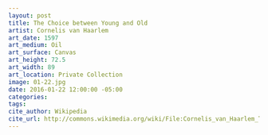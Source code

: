 ```yaml
---
layout: post
title: The Choice between Young and Old
artist: Cornelis van Haarlem
art_date: 1597
art_medium: Oil
art_surface: Canvas
art_height: 72.5
art_width: 89
art_location: Private Collection
image: 01-22.jpg
date: 2016-01-22 12:00:00 -05:00
categories:
tags:
cite_author: Wikipedia
cite_url: http://commons.wikimedia.org/wiki/File:Cornelis_van_Haarlem_The_Choice_between_the_Young_and_Old.jpg
---
```

